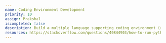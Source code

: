 ```yaml
---
name: Coding Environment Development
priority: 10
assign: Prakshal
iscompleted: false
description: Build a multiple language supporting coding environment (repl).
resources: https://stackoverflow.com/questions/40844903/how-to-run-python-script-in-html
---
```

